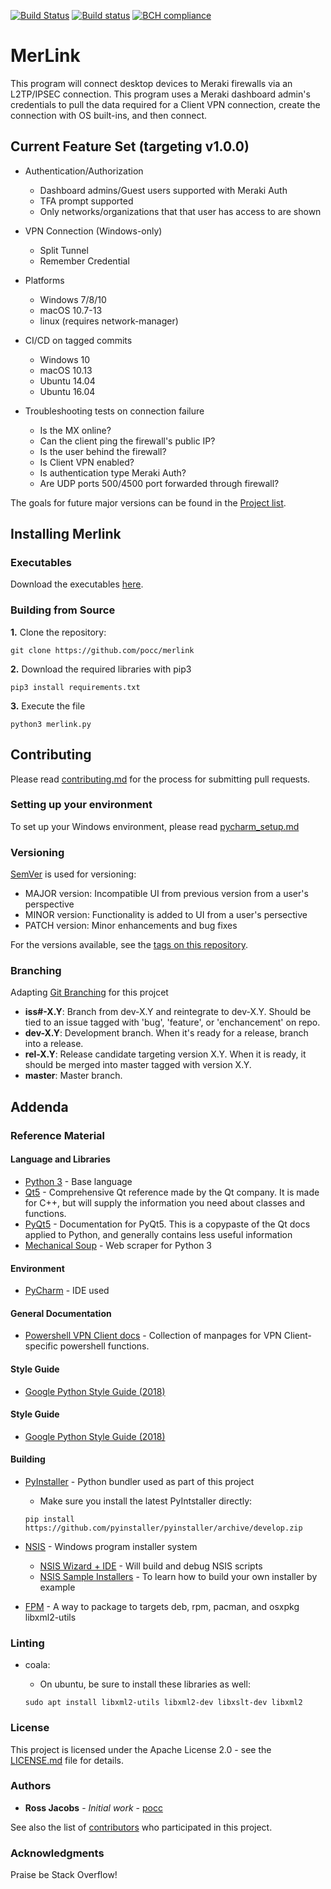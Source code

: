 [![Build Status](https://travis-ci.org/pocc/merlink.svg?branch=master)](https://travis-ci.org/pocc/merlink)
[![Build status](https://ci.appveyor.com/api/projects/status/ktmvfms5ithcevcl/branch/master?svg=true)](https://ci.appveyor.com/project/pocc/merlink/branch/master)
[![BCH compliance](https://bettercodehub.com/edge/badge/pocc/merlink?branch=master)](https://bettercodehub.com/)

# MerLink
This program will connect desktop devices to Meraki firewalls via an 
L2TP/IPSEC connection. This program uses a Meraki dashboard admin's 
credentials to pull the data required for a Client VPN connection, create 
the connection with OS built-ins, and then connect. 

## Current Feature Set (targeting v1.0.0)
* Authentication/Authorization
    * Dashboard admins/Guest users supported with Meraki Auth
    * TFA prompt supported
    * Only networks/organizations that that user has access to are shown

* VPN Connection (Windows-only)
    * Split Tunnel
    * Remember Credential

* Platforms
    * Windows 7/8/10
    * macOS 10.7-13
    * linux (requires network-manager)

* CI/CD on tagged commits 
    * Windows 10
    * macOS 10.13
    * Ubuntu 14.04
    * Ubuntu 16.04

* Troubleshooting tests on connection failure
  * Is the MX online?
  * Can the client ping the firewall's public IP?
  * Is the user behind the firewall?
  * Is Client VPN enabled?
  * Is authentication type Meraki Auth?
  * Are UDP ports 500/4500 port forwarded through firewall?
 
The goals for future major versions can be found in the 
[Project list](https://github.com/pocc/merlink/projects).
  
## Installing Merlink
### Executables
Download the executables [here](https://github.com/pocc/merlink/releases).

### Building from Source
**1.** Clone the repository:

```git clone https://github.com/pocc/merlink```

**2.** Download the required libraries with pip3

```pip3 install requirements.txt```

**3.** Execute the file

```python3 merlink.py```

## Contributing

Please read [contributing.md](https://github.com/pocc/merlink/blob/master/docs/contributing.md) for the process for 
submitting pull requests.

### Setting up your environment
To set up your Windows environment, please read 
[pycharm_setup.md](https://github.com/pocc/merlink/blob/master/docs/pycharm_setup.md)


### Versioning

[SemVer](http://semver.org/) is used for versioning: 
* MAJOR version: Incompatible UI from previous version from a user's perspective
* MINOR version: Functionality is added to UI from a user's persective
* PATCH version: Minor enhancements and bug fixes

For the versions available, see the [tags on this repository](https://github.com/pocc/merlink/tags). 

### Branching
Adapting [Git Branching](http://nvie.com/posts/a-successful-git-branching-model/) for this projcet

* **iss#-X.Y**: Branch from dev-X.Y and reintegrate to dev-X.Y. Should be tied to an issue tagged with 'bug', 'feature', or 'enchancement' on repo. 
* **dev-X.Y**: Development branch. When it's ready for a release, branch into a release.
* **rel-X.Y**: Release candidate targeting version X.Y. When it is ready, it should be merged into master tagged with version X.Y.
* **master**: Master branch.

## Addenda
### Reference Material
#### Language and Libraries
* [Python 3](https://www.python.org/) - Base language
* [Qt5](https://doc.qt.io/qt-5/index.html) - Comprehensive Qt reference made by the Qt company. It is made for C++, but will supply the information you need about classes and functions.
* [PyQt5](http://pyqt.sourceforge.net/Docs/PyQt5/) - Documentation for PyQt5. This is a copypaste of the Qt docs applied to Python, and generally contains less useful information  
* [Mechanical Soup](https://github.com/MechanicalSoup/MechanicalSoup) - Web scraper for Python 3

#### Environment
* [PyCharm](https://www.jetbrains.com/pycharm/) - IDE used

#### General Documentation
* [Powershell VPN Client docs](https://docs.microsoft.com/en-us/powershell/module/vpnclient/?view=win10-ps) -
Collection of manpages for VPN Client-specific powershell functions.

#### Style Guide
* [Google Python Style Guide (2018)](https://github.com/google/styleguide/blob/gh-pages/pyguide.md)

#### Style Guide
* [Google Python Style Guide (2018)](https://github.com/google/styleguide/blob/gh-pages/pyguide.md)

#### Building
* [PyInstaller](https://pyinstaller.readthedocs.io/en/v3.3.1/) - Python bundler used as part of this project 
    * Make sure you install the latest PyIntstaller directly:
    
    `pip install https://github.com/pyinstaller/pyinstaller/archive/develop.zip
`
* [NSIS](http://nsis.sourceforge.net/Docs/) - Windows program installer system
    * [NSIS Wizard + IDE](http://hmne.sourceforge.net/) - Will build and debug NSIS scripts
    * [NSIS Sample Installers](http://nsis.sourceforge.net/Category:Real_World_Installers) - To learn how to build your own installer by example
* [FPM](https://github.com/jordansissel/fpm) - A way to package to targets deb, rpm, pacman, and osxpkg
libxml2-utils
### Linting
* coala:
    * On ubuntu, be sure to install these libraries as well:
    
    `sudo apt install libxml2-utils libxml2-dev libxslt-dev libxml2`

### License

This project is licensed under the Apache License 2.0 - see the 
[LICENSE.md](LICENSE.md) file for details.

### Authors

* **Ross Jacobs** - *Initial work* - [pocc](https://github.com/pocc)

See also the list of 
[contributors](https://github.com/pocc/merlink/contributors) who participated 
in this project.

### Acknowledgments
Praise be Stack Overflow!